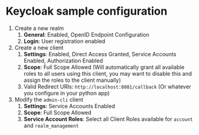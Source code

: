 # Keycloak sample configuration

1. Create a new realm 
   1. **General**: Enabled, OpenID Endpoint Configuration
   2. **Login**: User registration enabled
2. Create a new client
   1. **Settings**: Enabled, Direct Access Granted, Service Accounts Enabled, Authorization Enabled
   2. **Scope**: Full Scope Allowed (Will automatically grant all available roles to all users using this client, you may want to disable this and assign the roles to the client 
      manually)
   3. Valid Redirect URIs: `http://localhost:8081/callback` (Or whatever you configure in your python app)
3. Modify the `admin-cli` client
   1. **Settings**: Service Accounts Enabled
   2. **Scope**: Full Scope Allowed
   3. **Service Account Roles**: Select all Client Roles available for `account` and `realm_management`